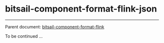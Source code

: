 # bitsail-component-format-flink-json

-----

Parent document: [bitsail-component-format-flink](./introduction.md)

To be continued ...